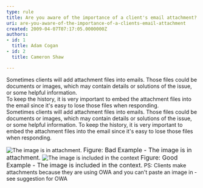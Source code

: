 ```yaml
---
type: rule
title: Are you aware of the importance of a client's email attachment?
uri: are-you-aware-of-the-importance-of-a-clients-email-attachment
created: 2009-04-07T07:17:05.0000000Z
authors:
- id: 1
  title: Adam Cogan
- id: 2
  title: Cameron Shaw

---
```


 Sometimes clients will add attachment files into emails. Those files could be documents or images, which may contain details or solutions of the issue, or some helpful information.
<br>To keep the history, it is very important to embed the attachment files into the email since it's easy to lose those files when responding.<br> 
Sometimes clients will add attachment files into emails. Those files could be documents or images, which may contain details or solutions of the issue, or some helpful information.
 To keep the history, it is very important to embed the attachment files into the email since it's easy to lose those files when responding.

![The image is in attachment. ](/Standards/Communication/RulesToBetterEmail/PublishingImages/EmailAttachImage_1_small.jpg)
<font size="+0" class="ms-rteCustom-FigureBad">Figure&#58;&#160;Bad Example - The image is in attachment. </font>
![The image is included in the context](/Standards/Communication/RulesToBetterEmail/PublishingImages/EmailAttachImage_2.JPG)
<font size="+0" class="ms-rteCustom-FigureGood">Figure&#58;&#160;Good Example - The image is included in the context.</font>
 PS: Clients make attachments because they are using OWA and you can't paste an image in - see suggestion for OWA



